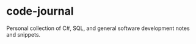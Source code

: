 # code-journal
Personal collection of C#, SQL, and general software development notes and snippets.
